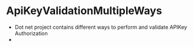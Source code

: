 # ApiKeyValidationMultipleWays
- Dot net project contains different ways to perform and validate APIKey Authorization
- 
